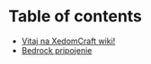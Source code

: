 # Table of contents

* [Vitaj na XedomCraft wiki!](README.md)
* [Bedrock pripojenie](bedrock-pripojenie.md)
